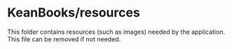 # KeanBooks/resources

This folder contains resources (such as images) needed by the application. This file can
be removed if not needed.
